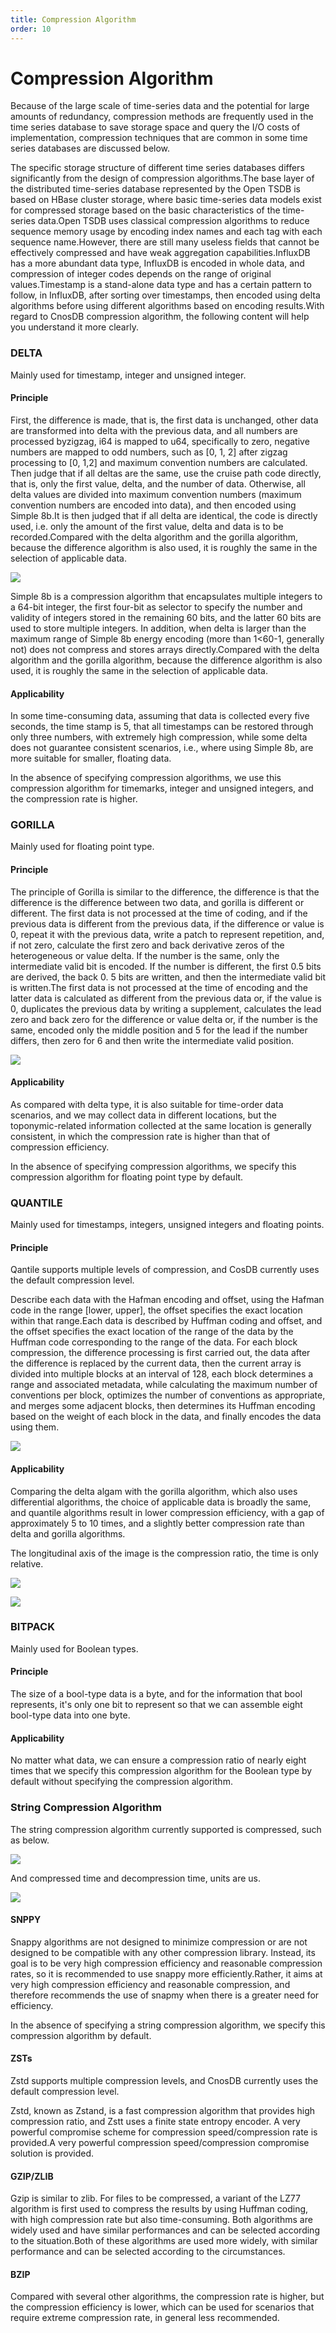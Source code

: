 ```yaml
---
title: Compression Algorithm
order: 10
---
```


# Compression Algorithm

Because of the large scale of time-series data and the potential for large amounts of redundancy, compression methods are frequently used in the time series database to save storage space and query the I/O costs of implementation, compression techniques that are common in some time series databases are discussed below.

The specific storage structure of different time series databases differs significantly from the design of compression algorithms.The base layer of the distributed time-series database represented by the Open TSDB is based on HBase cluster storage, where basic time-series data models exist for compressed storage based on the basic characteristics of the time-series data.Open TSDB uses classical compression algorithms to reduce sequence memory usage by encoding index names and each tag with each sequence name.However, there are still many useless fields that cannot be effectively compressed and have weak aggregation capabilities.InfluxDB has a more abundant data type, InfluxDB is encoded in whole data, and compression of integer codes depends on the range of original values.Timestamp is a stand-alone data type and has a certain pattern to follow, in InfluxDB, after sorting over timestamps, then encoded using delta algorithms before using different algorithms based on encoding results.With regard to CnosDB compression algorithm, the following content will help you understand it more clearly.

### DELTA

Mainly used for timestamp, integer and unsigned integer.

#### Principle

First, the difference is made, that is, the first data is unchanged, other data are transformed into delta with the previous data, and all numbers are processed byzigzag, i64 is mapped to u64, specifically to zero, negative numbers are mapped to odd numbers, such as [0, 1, 2] after zigzag processing to [0, 1,2] and maximum convention numbers are calculated. Then judge that if all deltas are the same, use the cruise path code directly, that is, only the first value, delta, and the number of data. Otherwise, all delta values are divided into maximum convention numbers (maximum convention numbers are encoded into data), and then encoded using Simple 8b.It is then judged that if all delta are identical, the code is directly used, i.e. only the amount of the first value, delta and data is to be recorded.Compared with the delta algorithm and the gorilla algorithm, because the difference algorithm is also used, it is roughly the same in the selection of applicable data.

![](/img/simple8b.png)

Simple 8b is a compression algorithm that encapsulates multiple integers to a 64-bit integer, the first four-bit as selector to specify the number and validity of integers stored in the remaining 60 bits, and the latter 60 bits are used to store multiple integers. In addition, when delta is larger than the maximum range of Simple 8b energy encoding (more than 1<60-1, generally not) does not compress and stores arrays directly.Compared with the delta algorithm and the gorilla algorithm, because the difference algorithm is also used, it is roughly the same in the selection of applicable data.

#### Applicability

In some time-consuming data, assuming that data is collected every five seconds, the time stamp is 5, that all timestamps can be restored through only three numbers, with extremely high compression, while some delta does not guarantee consistent scenarios, i.e., where using Simple 8b, are more suitable for smaller, floating data.

In the absence of specifying compression algorithms, we use this compression algorithm for timemarks, integer and unsigned integers, and the compression rate is higher.

### GORILLA

Mainly used for floating point type.

#### Principle

The principle of Gorilla is similar to the difference, the difference is that the difference is the difference between two data, and gorilla is different or different. The first data is not processed at the time of coding, and if the previous data is different from the previous data, if the difference or value is 0, repeat it with the previous data, write a patch to represent repetition, and, if not zero, calculate the first zero and back derivative zeros of the heterogeneous or value delta. If the number is the same, only the intermediate valid bit is encoded. If the number is different, the first 0.5 bits are derived, the back 0. 5 bits are written, and then the intermediate valid bit is written.The first data is not processed at the time of encoding and the latter data is calculated as different from the previous data or, if the value is 0, duplicates the previous data by writing a supplement, calculates the lead zero and back zero for the difference or value delta or, if the number is the same, encoded only the middle position and 5 for the lead if the number differs, then zero for 6 and then write the intermediate valid position.

![](/img/gorilla.png)

#### Applicability

As compared with delta type, it is also suitable for time-order data scenarios, and we may collect data in different locations, but the toponymic-related information collected at the same location is generally consistent, in which the compression rate is higher than that of compression efficiency.

In the absence of specifying compression algorithms, we specify this compression algorithm for floating point type by default.

### QUANTILE

Mainly used for timestamps, integers, unsigned integers and floating points.

#### Principle

Qantile supports multiple levels of compression, and CosDB currently uses the default compression level.

Describe each data with the Hafman encoding and offset, using the Hafman code in the range [lower, upper], the offset specifies the exact location within that range.Each data is described by Huffman coding and offset, and the offset specifies the exact location of the range of the data by the Huffman code corresponding to the range of the data. For each block compression, the difference processing is first carried out, the data after the difference is replaced by the current data, then the current array is divided into multiple blocks at an interval of 128, each block determines a range and associated metadata, while calculating the maximum number of conventions per block, optimizes the number of conventions as appropriate, and merges some adjacent blocks, then determines its Huffman encoding based on the weight of each block in the data, and finally encodes the data using them.

![](/img/quantile.png)

#### Applicability

Comparing the delta algam with the gorilla algorithm, which also uses differential algorithms, the choice of applicable data is broadly the same, and quantile algorithms result in lower compression efficiency, with a gap of approximately 5 to 10 times, and a slightly better compression rate than delta and gorilla algorithms.

The longitudinal axis of the image is the compression ratio, the time is only relative.

![](/img/f64_codec.png)

![](/img/i64_codec.png)

### BITPACK

Mainly used for Boolean types.

#### Principle

The size of a bool-type data is a byte, and for the information that bool represents, it&apos;s only one bit to represent so that we can assemble eight bool-type data into one byte.

#### Applicability

No matter what data, we can ensure a compression ratio of nearly eight times that we specify this compression algorithm for the Boolean type by default without specifying the compression algorithm.

### String Compression Algorithm

The string compression algorithm currently supported is compressed, such as below.

![](/img/str_comrpess_ratio.png)

And compressed time and decompression time, units are us.

![](/img/str_compress_time.png)

#### SNPPY

Snappy algorithms are not designed to minimize compression or are not designed to be compatible with any other compression library. Instead, its goal is to be very high compression efficiency and reasonable compression rates, so it is recommended to use snappy more efficiently.Rather, it aims at very high compression efficiency and reasonable compression, and therefore recommends the use of snapmy when there is a greater need for efficiency.

In the absence of specifying a string compression algorithm, we specify this compression algorithm by default.

#### ZSTs

Zstd supports multiple compression levels, and CnosDB currently uses the default compression level.

Zstd, known as Zstand, is a fast compression algorithm that provides high compression ratio, and Zstt uses a finite state entropy encoder. A very powerful compromise scheme for compression speed/compression rate is provided.A very powerful compression speed/compression compromise solution is provided.

#### GZIP/ZLIB

Gzip is similar to zlib. For files to be compressed, a variant of the LZ77 algorithm is first used to compress the results by using Huffman coding, with high compression rate but also time-consuming. Both algorithms are widely used and have similar performances and can be selected according to the situation.Both of these algorithms are used more widely, with similar performance and can be selected according to the circumstances.

#### BZIP

Compared with several other algorithms, the compression rate is higher, but the compression efficiency is lower, which can be used for scenarios that require extreme compression rate, in general less recommended.
